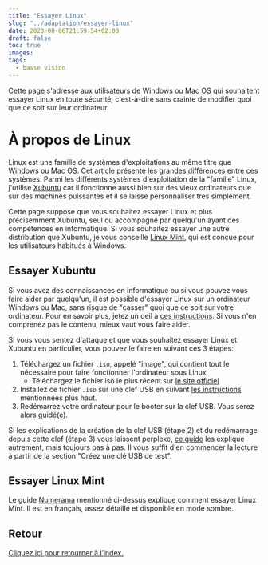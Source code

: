 ```yaml
---
title: "Essayer Linux"
slug: "../adaptation/essayer-linux"
date: 2023-08-06T21:59:54+02:00
draft: false
toc: true
images:
tags:
  - basse vision
---
```

Cette page s'adresse aux utilisateurs de Windows ou Mac OS qui souhaitent essayer Linux en toute sécurité, c'est-à-dire sans crainte de modifier quoi que ce soit sur leur ordinateur.

# À propos de Linux
Linux est une famille de systèmes d'exploitations au même titre que Windows ou Mac OS. [Cet article](https://www.leparisien.fr/guide-shopping/pratique/quelle-difference-entre-linux-windows-et-mac-19-11-2019-8196654.php) présente les grandes différences entre ces systèmes. Parmi les différents systèmes d'exploitation de la "famille" Linux, j'utilise [Xubuntu](https://xubuntu.fr/) car il fonctionne aussi bien sur des vieux ordinateurs que sur des machines puissantes et il se laisse personnaliser très simplement.

Cette page suppose que vous souhaitez essayer Linux et plus précisemment Xubuntu, seul ou accompagné par quelqu'un ayant des compétences en informatique. Si vous souhaitez essayer une autre distribution que Xubuntu, je vous conseille [Linux Mint](#essayer-linux-mint), qui est conçue pour les utilisateurs habitués à Windows.

## Essayer Xubuntu
Si vous avez des connaissances en informatique ou si vous pouvez vous faire aider par quelqu'un, il est possible d'essayer Linux sur un ordinateur Windows ou Mac, sans risque de "casser" quoi que ce soit sur votre ordinateur. Pour en savoir plus, jetez un oeil à [ces instructions](https://doc.ubuntu-fr.org/live_usb). Si vous n'en comprenez pas le contenu, mieux vaut vous faire aider.

Si vous vous sentez d'attaque et que vous souhaitez essayer Linux et Xubuntu en particulier, vous pouvez le faire en suivant ces 3 étapes:
1. Téléchargez un fichier `.iso`, appelé "image", qui contient tout le nécessaire pour faire fonctionner l'ordinateur sous Linux
   * Téléchargez le fichier iso le plus récent sur [le site officiel](https://xubuntu.fr)
2. Installez ce fichier `.iso` sur une clef USB en suivant [les instructions](https://doc.ubuntu-fr.org/live_usb) mentionnées plus haut.
3. Redémarrez votre ordinateur pour le booter sur la clef USB. Vous serez alors guidé(e).

Si les explications de la création de la clef USB (étape 2) et du redémarrage depuis cette clef (étape 3) vous laissent perplexe, [ce guide](https://www.numerama.com/tech/723035-comment-essayer-linux-sans-toucher-a-son-installation-windows.html) les explique autrement, mais toujours pas à pas. Il vous suffit d'en commencer la lecture à partir de la section "Créez une clé USB de test".

## Essayer Linux Mint
Le guide [Numerama](https://www.numerama.com/tech/723035-comment-essayer-linux-sans-toucher-a-son-installation-windows.html) mentionné ci-dessus explique comment essayer Linux Mint. Il est en français, assez détaillé et disponible en mode sombre.

## Retour
[Cliquez ici pour retourner à l’index.](..)
